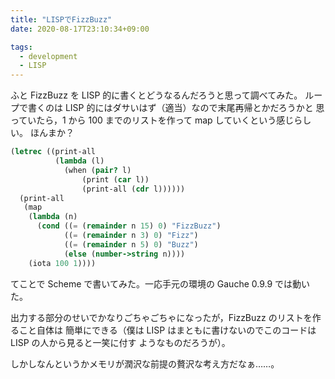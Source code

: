```yaml
---
title: "LISPでFizzBuzz"
date: 2020-08-17T23:10:34+09:00

tags:
  - development
  - LISP
---
```


ふと FizzBuzz を LISP 的に書くとどうなるんだろうと思って調べてみた。
ループで書くのは LISP 的にはダサいはず（適当）なので末尾再帰とかだろうかと
思っていたら，1 から 100 までのリストを作って map していくという感じらしい。
ほんまか？

```scheme
(letrec ((print-all
          (lambda (l)
            (when (pair? l)
                (print (car l))
                (print-all (cdr l))))))
  (print-all
   (map
    (lambda (n)
      (cond ((= (remainder n 15) 0) "FizzBuzz")
            ((= (remainder n 3) 0) "Fizz")
            ((= (remainder n 5) 0) "Buzz")
            (else (number->string n))))
    (iota 100 1))))
```

てことで Scheme で書いてみた。一応手元の環境の Gauche 0.9.9 では動いた。

出力する部分のせいでかなりごちゃごちゃになったが，FizzBuzz のリストを作ること自体は
簡単にできる（僕は LISP はまともに書けないのでこのコードは LISP の人から見ると一笑に付す
ようなものだろうが）。

しかしなんというかメモリが潤沢な前提の贅沢な考え方だなぁ……。
